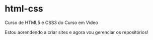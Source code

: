 # html-css
 Curso de HTML5 e CSS3 do Curso em Video

Estou aorendendo a criar sites e agora vou gerenciar os repositórios!